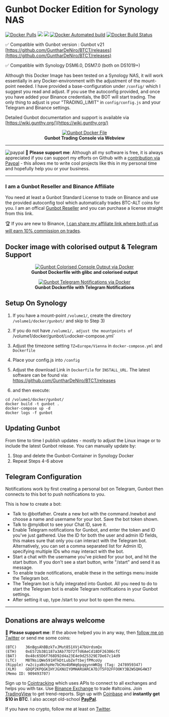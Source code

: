 [paypal]: https://paypal.me/GerdNaschenweng

# Gunbot Docker Edition for Synology NAS

[![Docker Pulls](https://img.shields.io/docker/pulls/magicdude4eva/gunbot-colorised.svg)](https://hub.docker.com/r/magicdude4eva/gunbot-colorised)
[![](https://images.microbadger.com/badges/image/magicdude4eva/gunbot-colorised.svg)](https://microbadger.com/images/magicdude4eva/gunbot-colorised "Get your own image badge on microbadger.com")
[![](https://images.microbadger.com/badges/version/magicdude4eva/gunbot-colorised.svg)](https://microbadger.com/images/magicdude4eva/gunbot-colorised "Get your own version badge on microbadger.com")
[![Docker Automated build](https://img.shields.io/docker/automated/magicdude4eva/gunbot-colorised.svg)](https://microbadger.com/images/magicdude4eva/gunbot-colorised)
[![Docker Build Status](https://img.shields.io/docker/build/magicdude4eva/gunbot-colorised.svg)](https://microbadger.com/images/magicdude4eva/gunbot-colorised)

:white_check_mark: Compatible with Gunbot version : Gunbot v21 [https://github.com/GuntharDeNiro/BTCT/releases](https://github.com/GuntharDeNiro/BTCT/releases)

:white_check_mark: Compatible with Synology DSM6.0, DSM7.0 (both on DS1019+)

Although this Docker Image has been tested on a Synology NAS, it will work essentially in any Docker-environment with the adjustment of the mount-point needed. I have provided a base-configuration under `/config/` which I suggest you read and adjust. If you use the autoconfig provided, and once you have added your Binance credentials, the BOT will start trading. The only thing to adjust is your "TRADING_LIMIT" in `config/config.js` and your Telegram and Binance settings.

Detailed Gunbot documentation and support is available via [https://wiki.gunthy.org/](https://wiki.gunthy.org/)

<p align="center">
<a href="https://wiki.gunthy.org/"><img src="https://gblobscdn.gitbook.com/assets%2F-L_Rejuz9K0BDQxSQvUH%2F-MP8i9_pHeuD_bvxnAAl%2F-MP8j1c3cbIvuS9yckyg%2Fimage.png?alt=media&token=90c41159-642e-4978-ba26-ee6c7713ee2a" alt="Gunbot Docker File"></a><br/>
<b>Gunbot Trading Console via Webview</b><br/>
</p>

___
![paypal](https://img.shields.io/badge/PayPal--ffffff.svg?style=social&logo=data%3Aimage%2Fpng%3Bbase64%2CiVBORw0KGgoAAAANSUhEUgAAABAAAAAQCAYAAAAf8%2F9hAAAABHNCSVQICAgIfAhkiAAAAZZJREFUOI3Fkb1PFFEUxX%2F3zcAMswFCw0KQr1BZSKUQYijMFibGkhj9D4zYYAuU0NtZSIiNzRZGamqD%2BhdoJR%2FGhBCTHZ11Pt%2B1GIiEnY0hFNzkFu%2FmnHPPPQ%2Buu%2BTiYGjy0ZPa5N1t0SI5m6mITeP4%2B%2FGP%2Fbccvto8j3cuCsQTSy%2FCzLkdxqkXpoUXJoUXJrkfFTLMwHiDYLrFz897Z3jT6ckdBwsiYDMo0tNOIGuBqS%2Beh7sdAkU2g%2BkBFGkd%2FrtSgD8Z%2BrBxj68MAGG1A9efRhVsXrKMU7Y4cNyGOwtDU28OtrqdUMetldvzFKxCYSHJ4NsJ%2BnRJGexHba7VJ%2FTff4BaQFBjVcbqIEZ1bESYn4PRUcHx2N952awUkOHZedUcWm14%2FtjqjREHawUEsgx6Ajg5%2Bsi7jWqBwA%2BmIrXlo9YHUVTmEP%2F6hOO1Ofiyy3pjo%2BsvBDX%2FZpSakhz4BqvQDvdYvrXQEXZViI5rPpBEOwR2l16vtN7bd9SN3L1WXj%2BjGSnN38rq%2B7VL8xXQOdDF%2F0KvXn8BlbuY%2FvUAHysAAAAASUVORK5CYII%3D)
:beer: **Please support me**: Although all my software is free, it is always appreciated if you can support my efforts on Github with a [contribution via Paypal][paypal] - this allows me to write cool projects like this in my personal time and hopefully help you or your business. 
___

### I am a Gunbot Reseller and Binance Affiliate
You need at least a Gunbot Standard License to trade on Binance and use the provided autoconfig tool which automatically trades BTC-ALT coins for you. I am an offical [Gunbot Reseller](https://gunthy.org/resellers/) and you can purchase a license straight from this link.

:trophy: If you are new to Binance, [I can share my affiliate link where both of us will earn 10% commission on trades](https://www.binance.com/en/register?ref=WXNEJLQB).


## Docker image with colorised output & Telegram Support

<p align="center">
<a href="https://wiki.gunthy.org/"><img src="https://github.com/magicdude4eva/docker-gunbot/raw/main/gunbot-console.gif" alt="Gunbot Colorised Console Output via Docker"></a><br/>
<b>Gunbot Dockerfile with glibc and colorised output</b><br/>
</p>

<p align="center">
<a href="https://wiki.gunthy.org/"><img src="https://github.com/magicdude4eva/docker-gunbot/raw/main/gunbot-telegram.gif" alt="Gunbot Telegram Notifications via Docker"></a><br/>
<b>Gunbot Dockerfile with Telegram Notifications</b><br/>
</p>


## Setup On Synology
1) If you have a mount-point `/volume1/`, create the directory `/volume1/docker/gunbot/` and skip to Step 3)

2) If you do not have `/volume1/, adjust the mountpoints of `/volume1/docker/gunbot/` in `docker-compose.yml`

3) Adjust the timezone setting `TZ=Europe/Vienna` in `docker-compose.yml` and `Dockerfile`

4) Place your config.js into `/config`

5) Adjust the download Link in `Dockerfile` for `INSTALL_URL`. The latest software can be found via: https://github.com/GuntharDeNiro/BTCT/releases

6) and then execute:
```
cd /volume1/docker/gunbot/
docker build -t gunbot .
docker-compose up -d
docker logs -f gunbot
```

## Updating Gunbot
From time to time I publish updates - mostly to adjust the Linux image or to include the latest Gunbot release. You can manually update by:
1) Stop and delete the Gunbot-Container in Synology Docker
2) Repeat Steps 4-6 above

## Telegram Configuration
Notifications work by first creating a personal bot on Telegram, Gunbot then connects to this bot to push notifications to you.

This is how to create a bot:
* Talk to @botfather. Create a new bot with the command /newbot and choose a name and username for your bot. Save the bot token shown.
* Talk to @myidbot to see your Chat ID, save it.
* Enable Telegram notifications for Gunbot, and enter the token and ID you've just gathered. Use the ID for both the user and admin ID fields, this makes sure that only you can interact with the Telegram bot. Alternatively, you can set a comma separated list for Admin ID, specifying multiple IDs who may interact with the bot.
* Start a chat with the username you've picked for your bot, and hit the start button. If you don't see a start button, write "/start" and send it as message.
* To enable trade notifications, enable these in the settings menu inside the Telegram bot.
* The Telegram bot is fully integrated into Gunbot. All you need to do to start the Telegram bot is enable Telegram notifications in your Gunbot settings.
* After setting it up, type /start to your bot to open the menu.

-----

## Donations are always welcome
:beer: **Please support me**: If the above helped you in any way, then [follow me on Twitter](https://twitter.com/gerdnaschenweng) or send me some coins: 
```
(BTC)    36nBgsAhBBzkTvJMut851XVj47bUrdsmQx
(ETH)    0xE572b3B1187a3Ab77D72f7d6AeCd18DF26306cfC
(BAT)    0x48c65D6f768D92d4a23E4e9d25329E7De67c14d9
(LTC)    M8TNsiQWe591HTkDtLubZeftbejfPMcoUy
(Ripple) rw2ciyaNshpHe7bCHo4bRWq6pqqynnWKQg (Tag: 2478959347)
(XLM)    GDQP2KPQGKIHYJGXNUIYOMHARUARCA7DJT5FO2FFOOKY3B2WSQHG4W37 (Memo ID: 909493707)
```

Sign up to [Cointracking](https://cointracking.info?ref=M263159) which uses APIs to connect to all exchanges and helps you with tax. Use [Binance Exchange](https://www.binance.com/?ref=13896895) to trade #altcoins. Join [TradingView](http://tradingview.go2cloud.org/aff_c?offer_id=2&aff_id=7432) to get trend-reports. Sign up with [Coinbase](https://www.coinbase.com/join/nasche_x) and **instantly get $10 in BTC**. I also accept old-school **[PayPal](https://paypal.me/GerdNaschenweng)**.

If you have no crypto, follow me at least on [Twitter](https://twitter.com/gerdnaschenweng).
